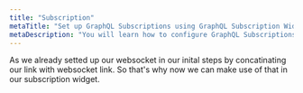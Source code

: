 ```yaml
---
title: "Subscription"
metaTitle: "Set up GraphQL Subscriptions using GraphQL Subscription Widget | GraphQL Flutter Tutorial"
metaDescription: "You will learn how to configure GraphQL Subscriptions using GraphQL Subscription Widget"
---
```


As we already setted up our websocket in our inital steps by concatinating our link with websocket link. So that's why now we can make use of that in our subscription widget.
